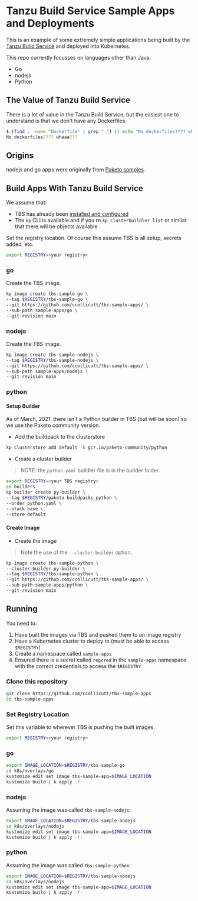 # Tanzu Build Service Sample Apps and Deployments

This is an example of some extremely simple applications being built by the [Tanzu Build Service](https://tanzu.vmware.com/build-service) and deployed into Kubernetes.

This repo currently focusses on languages other than Java:

* Go
* nodejs
* Python

## The Value of Tanzu Build Service 

There is a lot of value in the Tanzu Build Service, but the easiest one to understand is that we don't have any Dockerfiles.

```bash
$ (find . -name "Dockerfile" | grep ".") || echo "No dockerfiles???? whaaa???"
No dockerfiles???? whaaa???
```

## Origins 

nodejs and go apps were originally from [Paketo samples](https://github.com/paketo-buildpacks/samples).

## Build Apps With Tanzu Build Service

We assume that:

* TBS has already been [installed and configured](https://docs.pivotal.io/build-service/1-1/installing.html)
* The `kp` CLI is available and if you rn `kp clusterbuildler list` or similar that there will be objects available

Set the registry location. Of course this assume TBS is all setup, secrets added, etc.

```bash
export REGISTRY=<your registry>
```

### go

Create the TBS image.

```bash
kp image create tbs-sample-go \
--tag $REGISTRY/tbs-sample-go \
--git https://github.com/ccollicutt/tbs-sample-apps/ \
--sub-path sample-apps/go \
--git-revision main
```

### nodejs

Create the TBS image.

```bash
kp image create tbs-sample-nodejs \
--tag $REGISTRY/tbs-sample-nodejs \
--git https://github.com/ccollicutt/tbs-sample-apps/ \
--sub-path sample-apps/nodejs \
--git-revision main
```

### python

#### Setup Builder

As of March, 2021, there isn't a Python builder in TBS (but will be soon) so we use the Paketo community version.

* Add the buildpack to the clusterstore

```bash
kp clusterstore add default -b gcr.io/paketo-community/python
```

* Create a cluster builder

>NOTE: the `python.yaml` buildler file is in the builder folder.

```bash
export REGISTRY=<your TBS registry>
cd builders
kp builder create py-builder \
--tag $REGISTRY/paketo-buildpacks_python \
--order python.yaml \
--stack base \
--store default
```

#### Create Image

* Create the image

>Note the use of the `--cluster-builder` option.

```bash
kp image create tbs-sample-python \
--cluster-builder py-builder \
--tag $REGISTRY/tbs-sample-python \
--git https://github.com/ccollicutt/tbs-sample-apps/ \
--sub-path sample-apps/python \
--git-revision main
```

## Running

You need to:

1. Have built the images via TBS and pushed them to an image registry
1. Have a Kubernetes cluster to deploy to (must be able to access `$REGISTRY`)
2. Create a namespace called `sample-apps`
2. Ensured there is a secret called `regcred` in the `sample-apps` namespace with the correct credentials to access the `$REGISTRY`

### Clone this repository

```bash
git clone https://github.com/ccollicutt/tbs-sample-apps
cd tbs-sample-apps
```

### Set Registry Location

Set this variable to wherever TBS is pushing the built images.

```bash
export REGISTRY=<your registry>
```

### go

```bash
export IMAGE_LOCATION=$REGISTRY/tbs-sample-go
cd k8s/overlays/go
kustomize edit set image tbs-sample-app=$IMAGE_LOCATION
kustomize build | k apply -f-
```

### nodejs

Assuming the image was called `tbs-sample-nodejs`:

```bash
export IMAGE_LOCATION=$REGISTRY/tbs-sample-nodejs
cd k8s/overlays/nodejs
kustomize edit set image tbs-sample-app=$IMAGE_LOCATION
kustomize build | k apply -f-
```


### python

Assuming the image was called `tbs-sample-python`:

```bash
export IMAGE_LOCATION=$REGISTRY/tbs-sample-nodejs
cd k8s/overlays/nodejs
kustomize edit set image tbs-sample-app=$IMAGE_LOCATION
kustomize build | k apply -f-
```